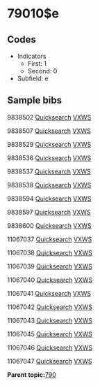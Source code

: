 # 79010$e

## Codes

-   Indicators
    -   First: 1
    -   Second: 0
-   Subfield: e

## Sample bibs

9838502 [Quicksearch](https://search.library.yale.edu/catalog/9838502) [VXWS](http://prodorbis.library.yale.edu:7014/vxws/GetHoldingsService?bibId=9838502)

9838507 [Quicksearch](https://search.library.yale.edu/catalog/9838507) [VXWS](http://prodorbis.library.yale.edu:7014/vxws/GetHoldingsService?bibId=9838507)

9838529 [Quicksearch](https://search.library.yale.edu/catalog/9838529) [VXWS](http://prodorbis.library.yale.edu:7014/vxws/GetHoldingsService?bibId=9838529)

9838536 [Quicksearch](https://search.library.yale.edu/catalog/9838536) [VXWS](http://prodorbis.library.yale.edu:7014/vxws/GetHoldingsService?bibId=9838536)

9838537 [Quicksearch](https://search.library.yale.edu/catalog/9838537) [VXWS](http://prodorbis.library.yale.edu:7014/vxws/GetHoldingsService?bibId=9838537)

9838538 [Quicksearch](https://search.library.yale.edu/catalog/9838538) [VXWS](http://prodorbis.library.yale.edu:7014/vxws/GetHoldingsService?bibId=9838538)

9838594 [Quicksearch](https://search.library.yale.edu/catalog/9838594) [VXWS](http://prodorbis.library.yale.edu:7014/vxws/GetHoldingsService?bibId=9838594)

9838597 [Quicksearch](https://search.library.yale.edu/catalog/9838597) [VXWS](http://prodorbis.library.yale.edu:7014/vxws/GetHoldingsService?bibId=9838597)

9838600 [Quicksearch](https://search.library.yale.edu/catalog/9838600) [VXWS](http://prodorbis.library.yale.edu:7014/vxws/GetHoldingsService?bibId=9838600)

11067037 [Quicksearch](https://search.library.yale.edu/catalog/11067037) [VXWS](http://prodorbis.library.yale.edu:7014/vxws/GetHoldingsService?bibId=11067037)

11067038 [Quicksearch](https://search.library.yale.edu/catalog/11067038) [VXWS](http://prodorbis.library.yale.edu:7014/vxws/GetHoldingsService?bibId=11067038)

11067039 [Quicksearch](https://search.library.yale.edu/catalog/11067039) [VXWS](http://prodorbis.library.yale.edu:7014/vxws/GetHoldingsService?bibId=11067039)

11067040 [Quicksearch](https://search.library.yale.edu/catalog/11067040) [VXWS](http://prodorbis.library.yale.edu:7014/vxws/GetHoldingsService?bibId=11067040)

11067041 [Quicksearch](https://search.library.yale.edu/catalog/11067041) [VXWS](http://prodorbis.library.yale.edu:7014/vxws/GetHoldingsService?bibId=11067041)

11067042 [Quicksearch](https://search.library.yale.edu/catalog/11067042) [VXWS](http://prodorbis.library.yale.edu:7014/vxws/GetHoldingsService?bibId=11067042)

11067043 [Quicksearch](https://search.library.yale.edu/catalog/11067043) [VXWS](http://prodorbis.library.yale.edu:7014/vxws/GetHoldingsService?bibId=11067043)

11067045 [Quicksearch](https://search.library.yale.edu/catalog/11067045) [VXWS](http://prodorbis.library.yale.edu:7014/vxws/GetHoldingsService?bibId=11067045)

11067046 [Quicksearch](https://search.library.yale.edu/catalog/11067046) [VXWS](http://prodorbis.library.yale.edu:7014/vxws/GetHoldingsService?bibId=11067046)

11067047 [Quicksearch](https://search.library.yale.edu/catalog/11067047) [VXWS](http://prodorbis.library.yale.edu:7014/vxws/GetHoldingsService?bibId=11067047)

**Parent topic:**[790](../../tags/790/790.md)


